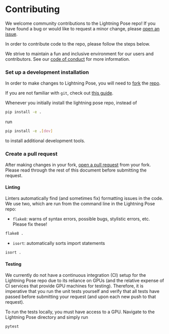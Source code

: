 # Contributing

We welcome community contributions to the Lightning Pose repo! 
If you have found a bug or would like to request a minor change, please 
[open an issue](https://github.com/paninski-lab/lightning-pose/issues).

In order to contribute code to the repo, please follow the steps below.

We strive to maintain a fun and inclusive environment for our users and contributors.
See our [code of conduct](CODE_OF_CONDUCT.md) for more information.

### Set up a development installation

In order to make changes to Lightning Pose, you will need to [fork](https://guides.github.com/activities/forking/#fork) the
[repo](https://github.com/paninski-lab/lightning-pose).

If you are not familiar with `git`, check out [this guide](https://guides.github.com/introduction/git-handbook/#basic-git).

Whenever you initially install the lightning pose repo, instead of
```bash
pip install -e .
```
run
```bash
pip install -e .[dev]
```
to install additional development tools.

### Create a pull request
After making changes in your fork, 
[open a pull request](https://docs.github.com/en/pull-requests/collaborating-with-pull-requests/proposing-changes-to-your-work-with-pull-requests/creating-a-pull-request-from-a-fork) 
from your fork. Please read through the rest of this document before submitting the request.

#### Linting
Linters automatically find (and sometimes fix) formatting issues in the code. We use two, which
are run from the command line in the Lightning Pose repo:

* `flake8`: warns of syntax errors, possible bugs, stylistic errors, etc. Please fix these!
```bash
flake8 .
```

* `isort`: automatically sorts import statements
```bash
isort .
```

#### Testing
We currently do not have a continuous integration (CI) setup for the Lightning Pose repo due to its
reliance on GPUs (and the relative expense of CI services that provide GPU machines for testing).
Therefore, it is imperative that you run the unit tests yourself and verify that all tests have
passed before submitting your request (and upon each new push to that request).

To run the tests locally, you must have access to a GPU. Navigate to the Lightning Pose directory
and simply run
```bash
pytest
```
